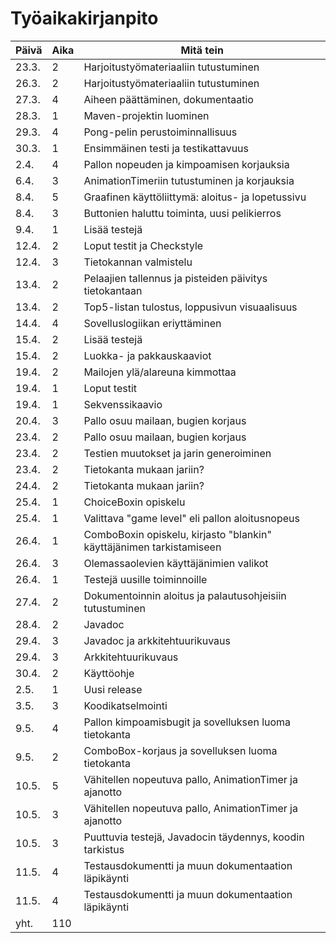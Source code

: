 # Työaikakirjanpito

Päivä | Aika | Mitä tein
------------ | ------------- | -------------
23.3. | 2 | Harjoitustyömateriaaliin tutustuminen
26.3. | 2 | Harjoitustyömateriaaliin tutustuminen
27.3. | 4 | Aiheen päättäminen, dokumentaatio
28.3. | 1 | Maven-projektin luominen
29.3. | 4 | Pong-pelin perustoiminnallisuus
30.3. | 1 | Ensimmäinen testi ja testikattavuus
2.4. | 4 | Pallon nopeuden ja kimpoamisen korjauksia
6.4. | 3 | AnimationTimeriin tutustuminen ja korjauksia
8.4. | 5 | Graafinen käyttöliittymä: aloitus- ja lopetussivu
8.4. | 3 | Buttonien haluttu toiminta, uusi pelikierros
9.4. | 1 | Lisää testejä
12.4. | 2 | Loput testit ja Checkstyle
12.4. | 3 | Tietokannan valmistelu
13.4. | 2 | Pelaajien tallennus ja pisteiden päivitys tietokantaan
13.4. | 2 | Top5-listan tulostus, loppusivun visuaalisuus
14.4. | 4 | Sovelluslogiikan eriyttäminen
15.4. | 2 | Lisää testejä
15.4. | 2 | Luokka- ja pakkauskaaviot
19.4. | 2 | Mailojen ylä/alareuna kimmottaa
19.4. | 1 | Loput testit
19.4. | 1 | Sekvenssikaavio
20.4. | 3 | Pallo osuu mailaan, bugien korjaus
23.4. | 2 | Pallo osuu mailaan, bugien korjaus
23.4. | 2 | Testien muutokset ja jarin generoiminen
23.4. | 2 | Tietokanta mukaan jariin?
24.4. | 2 | Tietokanta mukaan jariin?
25.4. | 1 | ChoiceBoxin opiskelu
25.4. | 1 | Valittava "game level" eli pallon aloitusnopeus
26.4. | 1 | ComboBoxin opiskelu, kirjasto "blankin" käyttäjänimen tarkistamiseen
26.4. | 3 | Olemassaolevien käyttäjänimien valikot
26.4. | 1 | Testejä uusille toiminnoille
27.4. | 2 | Dokumentoinnin aloitus ja palautusohjeisiin tutustuminen
28.4. | 2 | Javadoc
29.4. | 3 | Javadoc ja arkkitehtuurikuvaus
29.4. | 3 | Arkkitehtuurikuvaus
30.4. | 2 | Käyttöohje
2.5. | 1 | Uusi release
3.5. | 3 | Koodikatselmointi
9.5. | 4 | Pallon kimpoamisbugit ja sovelluksen luoma tietokanta
9.5. | 2 | ComboBox-korjaus ja sovelluksen luoma tietokanta
10.5. | 5 | Vähitellen nopeutuva pallo, AnimationTimer ja ajanotto
10.5. | 3 | Vähitellen nopeutuva pallo, AnimationTimer ja ajanotto
10.5. | 3 | Puuttuvia testejä, Javadocin täydennys, koodin tarkistus
11.5. | 4 | Testausdokumentti ja muun dokumentaation läpikäynti
11.5. | 4 | Testausdokumentti ja muun dokumentaation läpikäynti
yht. | 110 | 
